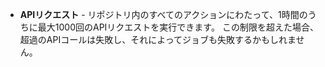 - **APIリクエスト** - リポジトリ内のすべてのアクションにわたって、1時間のうちに最大1000回のAPIリクエストを実行できます。 この制限を超えた場合、超過のAPIコールは失敗し、それによってジョブも失敗するかもしれません。
